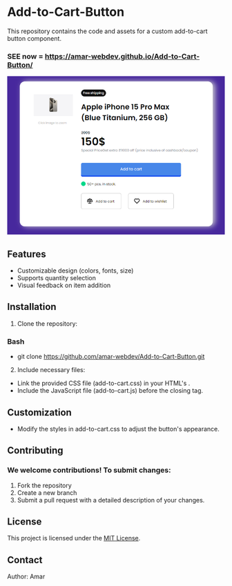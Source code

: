 # Add-to-Cart-Button
This repository contains the code and assets for a custom add-to-cart button component.

### SEE now = https://amar-webdev.github.io/Add-to-Cart-Button/

![Image Description](https://github.com/amar-webdev/Add-to-Cart-Button/blob/main/Screenshot%20Add%20to%20cart.png?raw=true)


## Features


* Customizable design (colors, fonts, size)
* Supports quantity selection
* Visual feedback on item addition

## Installation

1. Clone the repository:

### Bash
* git clone https://github.com/amar-webdev/Add-to-Cart-Button.git

2. Include necessary files: 

* Link the provided CSS file (add-to-cart.css) in your HTML's <head>.
* Include the JavaScript file (add-to-cart.js) before the closing </body> tag.

## Customization

* Modify the styles in add-to-cart.css to adjust the button's appearance.

## Contributing

### We welcome contributions! To submit changes:

1. Fork the repository
2. Create a new branch
3. Submit a pull request with a detailed description of your changes.
## License

This project is licensed under the [MIT License](LICENSE).

## Contact

Author: Amar 
